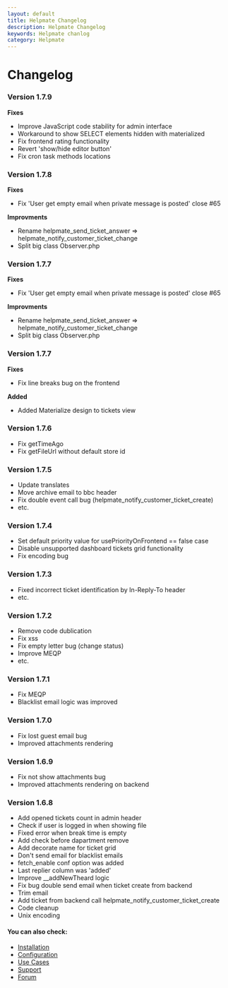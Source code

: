 ```yaml
---
layout: default
title: Helpmate Changelog
description: Helpmate Changelog
keywords: Helpmate chanlog
category: Helpmate
---
```


# Changelog

### Version 1.7.9

**Fixes**
 - Improve JavaScript code stability for admin interface
 - Workaround to show SELECT elements hidden with materialized
 - Fix frontend rating functionality
 - Revert 'show/hide editor button'
 - Fix cron task methods locations

### Version 1.7.8

**Fixes**
 - Fix 'User get empty email when private message is posted' close #65

**Improvments**
 - Rename helpmate_send_ticket_answer => helpmate_notify_customer_ticket_change
 - Split big class Observer.php

### Version 1.7.7

**Fixes**
 - Fix 'User get empty email when private message is posted' close #65

**Improvments**
 - Rename helpmate_send_ticket_answer => helpmate_notify_customer_ticket_change
 - Split big class Observer.php

### Version 1.7.7

**Fixes**

 -  Fix line breaks bug on the frontend

**Added**

 -  Added Materialize design to tickets view

### Version 1.7.6
 - Fix getTimeAgo
 - Fix getFileUrl without default store id

### Version 1.7.5

 - Update translates
 - Move archive email to bbc header
 - Fix double event call bug (helpmate_notify_customer_ticket_create)
 - etc.

### Version 1.7.4

 - Set default priority value for usePriorityOnFrontend == false case
 - Disable unsupported dashboard tickets grid functionality
 - Fix encoding bug

### Version 1.7.3

 - Fixed incorrect ticket identification by In-Reply-To header
 - etc.

### Version 1.7.2

 - Remove code dublication
 - Fix xss
 - Fix empty letter bug (change status)
 - Improve MEQP
 - etc.

### Version 1.7.1

 - Fix MEQP
 - Blacklist email logic was improved

### Version 1.7.0

 - Fix lost guest email bug
 - Improved attachments rendering

### Version 1.6.9

 - Fix not show attachments bug
 - Improved attachments rendering on backend

### Version 1.6.8

 - Add opened tickets count in admin header
 - Check if user is logged in when showing file
 - Fixed error when break time is empty
 - Add check before dapartment remove
 - Add decorate name for ticket grid
 - Don't send email for blacklist emails
 - fetch_enable conf option was added
 - Last replier column was 'added'
 - Improve __addNewTheard logic
 - Fix bug double send email when ticket create from backend
 - Trim email
 - Add ticket from backend call helpmate_notify_customer_ticket_create
 - Code cleanup
 - Unix encoding


#### You can also check:

*   [Installation](../installation/)
*   [Configuration](../configuration/)
*   [Use Cases](../use-cases/)
*   [Support](https://swissuplabs.com/contacts/)
*   [Forum](https://swissuplabs.com/magento-forum/)
